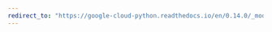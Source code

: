 ```yaml
---
redirect_to: "https://google-cloud-python.readthedocs.io/en/0.14.0/_modules/gcloud/pubsub/subscription.html"
---
```

